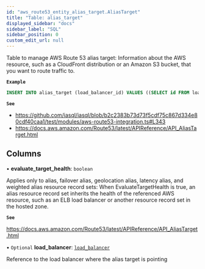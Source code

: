 ```yaml
---
id: "aws_route53_entity_alias_target.AliasTarget"
title: "Table: alias_target"
displayed_sidebar: "docs"
sidebar_label: "SQL"
sidebar_position: 0
custom_edit_url: null
---
```


Table to manage AWS Route 53 alias target:  Information about the AWS resource, such as a CloudFront
distribution or an Amazon S3 bucket, that you want to route traffic to.

**`Example`**

```sql TheButton[Add an Alias Target]="Add an Alias target"
INSERT INTO alias_target (load_balancer_id) VALUES ((SELECT id FROM load_balancer WHERE load_balancer_name = 'lb_name'));
```

**`See`**

 - https://github.com/iasql/iasql/blob/b2c2383b73d73f5cdf75c867d334e80cdf40caa1/test/modules/aws-route53-integration.ts#L343
 - https://docs.aws.amazon.com/Route53/latest/APIReference/API_AliasTarget.html

## Columns

• **evaluate\_target\_health**: `boolean`

Applies only to alias, failover alias, geolocation alias, latency alias, and weighted alias resource record sets:
When EvaluateTargetHealth is true, an alias resource record set inherits the health of the referenced AWS resource,
such as an ELB load balancer or another resource record set in the hosted zone.

**`See`**

https://docs.aws.amazon.com/Route53/latest/APIReference/API_AliasTarget.html

• `Optional` **load\_balancer**: [`load_balancer`](aws_elb_entity_load_balancer.LoadBalancer.md)

Reference to the load balancer where the alias target is pointing
